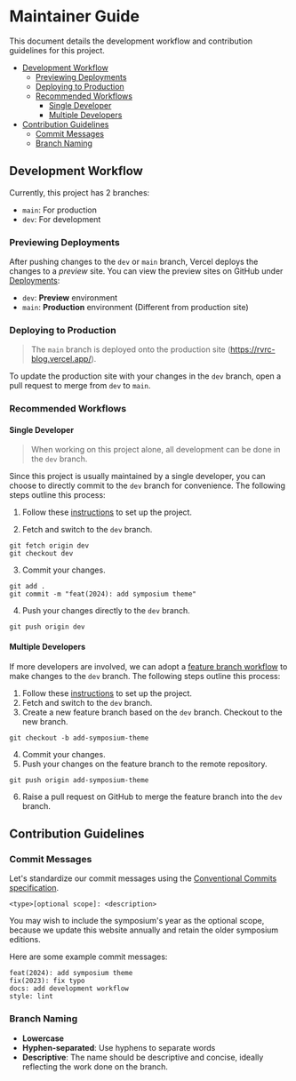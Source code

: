 # Maintainer Guide

This document details the development workflow and contribution guidelines for this project.

- [Development Workflow](#development-workflow)
  - [Previewing Deployments](#previewing-deployments)
  - [Deploying to Production](#deploying-to-production)
  - [Recommended Workflows](#recommended-workflows)
    - [Single Developer](#single-developer)
    - [Multiple Developers](#multiple-developers)
- [Contribution Guidelines](#contribution-guidelines)
  - [Commit Messages](#commit-messages)
  - [Branch Naming](#branch-naming)

## Development Workflow

Currently, this project has 2 branches:

- `main`: For production
- `dev`: For development

### Previewing Deployments

After pushing changes to the `dev` or `main` branch, Vercel deploys the changes to a _preview_ site. You can view the preview sites on GitHub under [Deployments](https://github.com/kxrt/rvrc-blog/deployments):

- `dev`: **Preview** environment
- `main`: **Production** environment (Different from production site)

### Deploying to Production

> The `main` branch is deployed onto the production site (https://rvrc-blog.vercel.app/).

To update the production site with your changes in the `dev` branch, open a pull request to merge from `dev` to `main`.

### Recommended Workflows

#### Single Developer

> When working on this project alone, all development can be done in the `dev` branch.

Since this project is usually maintained by a single developer, you can choose to directly commit to the `dev` branch for convenience. The following steps outline this process:

1. Follow these [instructions](/README.md#getting-started) to set up the project.

2. Fetch and switch to the `dev` branch.

```
git fetch origin dev
git checkout dev
```

3. Commit your changes.

```
git add .
git commit -m "feat(2024): add symposium theme"
```

4. Push your changes directly to the `dev` branch.

```
git push origin dev
```

#### Multiple Developers

If more developers are involved, we can adopt a [feature branch workflow](https://www.atlassian.com/git/tutorials/comparing-workflows/feature-branch-workflow) to make changes to the `dev` branch. The following steps outline this process:

1. Follow these [instructions](/README.md#getting-started) to set up the project.
2. Fetch and switch to the `dev` branch.
3. Create a new feature branch based on the `dev` branch. Checkout to the new branch.

```
git checkout -b add-symposium-theme
```

4. Commit your changes.
5. Push your changes on the feature branch to the remote repository.

```
git push origin add-symposium-theme
```

6. Raise a pull request on GitHub to merge the feature branch into the `dev` branch.

## Contribution Guidelines

### Commit Messages

Let's standardize our commit messages using the [Conventional Commits specification](https://www.conventionalcommits.org/en/v1.0.0/#summary).

```
<type>[optional scope]: <description>
```

You may wish to include the symposium's year as the optional scope, because we update this website annually and retain the older symposium editions.

Here are some example commit messages:

```
feat(2024): add symposium theme
fix(2023): fix typo
docs: add development workflow
style: lint
```

### Branch Naming

- **Lowercase**
- **Hyphen-separated**: Use hyphens to separate words
- **Descriptive**: The name should be descriptive and concise, ideally reflecting the work done on the branch.
